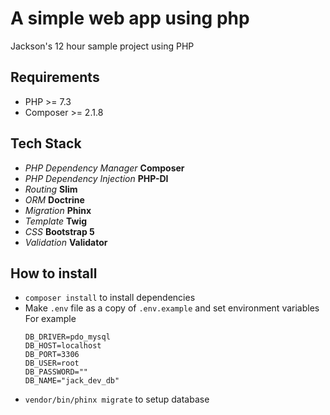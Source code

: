 # A simple web app using php

Jackson's 12 hour sample project using PHP

## Requirements

- PHP >= 7.3
- Composer >= 2.1.8

## Tech Stack

- _PHP Dependency Manager_ **Composer**
- _PHP Dependency Injection_ **PHP-DI**
- _Routing_ **Slim**
- _ORM_ **Doctrine**
- _Migration_ **Phinx**
- _Template_ **Twig**
- _CSS_ **Bootstrap 5**
- _Validation_ **Validator**

## How to install

- `composer install` to install dependencies
- Make `.env` file as a copy of `.env.example` and set environment variables \
    For example
    ```
    DB_DRIVER=pdo_mysql
    DB_HOST=localhost
    DB_PORT=3306
    DB_USER=root
    DB_PASSWORD=""
    DB_NAME="jack_dev_db"
    ```
- `vendor/bin/phinx migrate` to setup database
